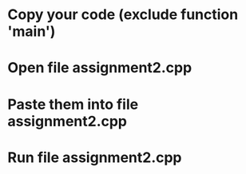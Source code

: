 # Copy your code (exclude function 'main')

# Open file assignment2.cpp

# Paste them into file assignment2.cpp

# Run file assignment2.cpp